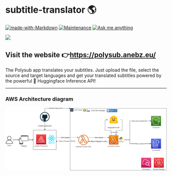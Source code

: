 # subtitle-translator 🌎

[![made-with-Markdown](https://img.shields.io/badge/Made%20with-Markdown-1f425f.svg)](http://commonmark.org)
[![Maintenance](https://img.shields.io/badge/Maintained%3F-yes-green.svg)](https://GitHub.com/anebz/polysub/graphs/commit-activity)
[![Ask me anything](https://img.shields.io/badge/Ask%20me-anything-1abc9c.svg)](https://www.twitter.com/anebzt)

![ ](https://polyglotclub.com/img/home_pg/polyglot-club-homepage-md.png)

## Visit the website 👉https://polysub.anebz.eu/

The Polysub app translates your subtitles. Just upload the file, select the source and target languages and get your translated subtitles powered by the powerful 🤗 Huggingface Inference API!

---

### AWS Architecture diagram

![ ](polysub-diagram.png)

